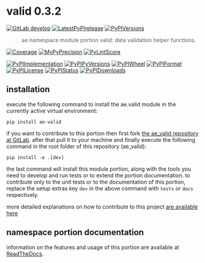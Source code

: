 <!-- THIS FILE IS EXCLUSIVELY MAINTAINED by the project ae V0.2.85 -->
<!-- THIS FILE IS EXCLUSIVELY MAINTAINED by the project aedev_tpl_namespace_root V0.3.6 -->
# valid 0.3.2

[![GitLab develop](https://img.shields.io/gitlab/pipeline/ae-group/ae_valid/develop?logo=python)](
    https://gitlab.com/ae-group/ae_valid)
[![LatestPyPIrelease](
    https://img.shields.io/gitlab/pipeline/ae-group/ae_valid/release0.2.2?logo=python)](
    https://gitlab.com/ae-group/ae_valid/-/tree/release0.2.2)
[![PyPIVersions](https://img.shields.io/pypi/v/ae_valid)](
    https://pypi.org/project/ae-valid/#history)

>ae namespace module portion valid: data validation helper functions.

[![Coverage](https://ae-group.gitlab.io/ae_valid/coverage.svg)](
    https://ae-group.gitlab.io/ae_valid/coverage/index.html)
[![MyPyPrecision](https://ae-group.gitlab.io/ae_valid/mypy.svg)](
    https://ae-group.gitlab.io/ae_valid/lineprecision.txt)
[![PyLintScore](https://ae-group.gitlab.io/ae_valid/pylint.svg)](
    https://ae-group.gitlab.io/ae_valid/pylint.log)

[![PyPIImplementation](https://img.shields.io/pypi/implementation/ae_valid)](
    https://gitlab.com/ae-group/ae_valid/)
[![PyPIPyVersions](https://img.shields.io/pypi/pyversions/ae_valid)](
    https://gitlab.com/ae-group/ae_valid/)
[![PyPIWheel](https://img.shields.io/pypi/wheel/ae_valid)](
    https://gitlab.com/ae-group/ae_valid/)
[![PyPIFormat](https://img.shields.io/pypi/format/ae_valid)](
    https://pypi.org/project/ae-valid/)
[![PyPILicense](https://img.shields.io/pypi/l/ae_valid)](
    https://gitlab.com/ae-group/ae_valid/-/blob/develop/LICENSE.md)
[![PyPIStatus](https://img.shields.io/pypi/status/ae_valid)](
    https://libraries.io/pypi/ae-valid)
[![PyPIDownloads](https://img.shields.io/pypi/dm/ae_valid)](
    https://pypi.org/project/ae-valid/#files)


## installation


execute the following command to install the
ae.valid module
in the currently active virtual environment:
 
```shell script
pip install ae-valid
```

if you want to contribute to this portion then first fork
[the ae_valid repository at GitLab](
https://gitlab.com/ae-group/ae_valid "ae.valid code repository").
after that pull it to your machine and finally execute the
following command in the root folder of this repository
(ae_valid):

```shell script
pip install -e .[dev]
```

the last command will install this module portion, along with the tools you need
to develop and run tests or to extend the portion documentation. to contribute only to the unit tests or to the
documentation of this portion, replace the setup extras key `dev` in the above command with `tests` or `docs`
respectively.

more detailed explanations on how to contribute to this project
[are available here](
https://gitlab.com/ae-group/ae_valid/-/blob/develop/CONTRIBUTING.rst)


## namespace portion documentation

information on the features and usage of this portion are available at
[ReadTheDocs](
https://ae.readthedocs.io/en/latest/_autosummary/ae.valid.html#module-ae.valid
"ae_valid documentation").
